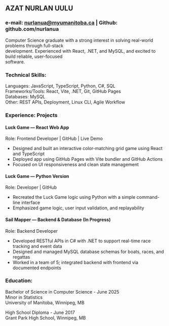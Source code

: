 ## AZAT NURLAN UULU  
### e-mail: nurlanua@myumanitoba.ca  |  Github: github.com/nurlanua        
Computer Science graduate with a strong interest in solving real-world problems through full-stack  
development. Experienced with React, .NET, and MySQL, and excited to build reliable, user-focused  
software.  

### Technical Skills: 
Languages: JavaScript, TypeScript, Python, C#, SQL   
Frameworks/Tools: React, Vite, .NET, Git, GitHub Pages   
Databases: MySQL   
Other: REST APIs, Deployment, Linux CLI, Agile Workflow   

### Experience: Projects 
#### Luck Game — React Web App                                
Role: Frontend Developer | GitHub | Live Demo  
- Designed and built an interactive color-matching grid game using React and TypeScript
- Deployed app using GitHub Pages with Vite bundler and GitHub Actions  
- Focused on UI responsiveness and clean state management
  
#### Luck Game — Python Version                                                                     
Role: Developer | GitHub  
- Recreated the Luck Game logic using Python with a simple command-line interface  
- Emphasized game logic, user input validation, and replayability
  
#### Sail Mapper — Backend & Database (In Progress)                                 
Role: Backend Developer 
- Developed RESTful APIs in C# with .NET to support real-time race tracking and event data  
- Designed and managed MySQL database schemas for boats, races, and regattas  
- Worked in a team of 5; integrated backend with frontend via documented endpoints
  
### Education: 
Bachelor of Science in Computer Science - June 2025     
Minor in Statistics  
University of Manitoba, Winnipeg, MB  
  
High School Diploma - June 2017            
Grant Park High School, Winnipeg, MB  


